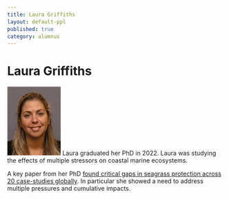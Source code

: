 ```yaml
---
title: Laura Griffiths
layout: default-ppl
published: true
category: alumnus
---
```


# Laura Griffiths
![](/images/people/laura-griffiths.jpg)
Laura graduated her PhD in 2022. Laura was studying the effects of multiple stressors on coastal marine ecosystems.

A key paper from her PhD [found critical gaps in seagrass protection across 20 case-studies globally](https://www.sciencedirect.com/science/article/pii/S0964569119303035). In particular she showed a need to address multiple pressures and cumulative impacts.
